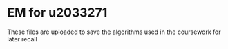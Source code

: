 # EM for u2033271
These files are uploaded to save the algorithms used in the coursework for later recall 
